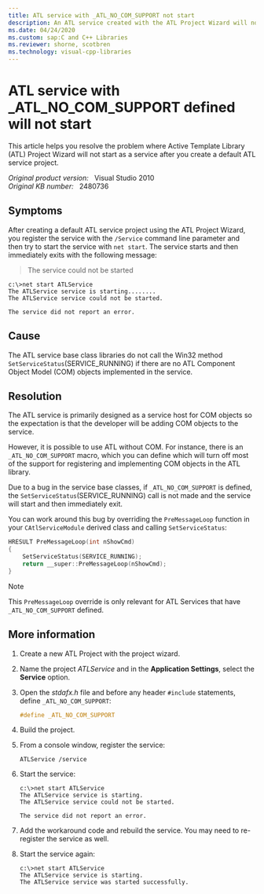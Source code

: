 ```yaml
---
title: ATL service with _ATL_NO_COM_SUPPORT not start
description: An ATL service created with the ATL Project Wizard will not start as a service.
ms.date: 04/24/2020
ms.custom: sap:C and C++ Libraries
ms.reviewer: shorne, scotbren
ms.technology: visual-cpp-libraries
---
```

# ATL service with _ATL_NO_COM_SUPPORT defined will not start

This article helps you resolve the problem where Active Template Library (ATL) Project Wizard will not start as a service after you create a default ATL service project.

_Original product version:_ &nbsp; Visual Studio 2010  
_Original KB number:_ &nbsp; 2480736

## Symptoms

After creating a default ATL service project using the ATL Project Wizard, you register the service with the `/Service` command line parameter and then try to start the service with `net start`. The service starts and then immediately exits with the following message:

> The service could not be started

```console
c:\>net start ATLService
The ATLService service is starting........
The ATLService service could not be started.

The service did not report an error.
```

## Cause

The ATL service base class libraries do not call the Win32 method `SetServiceStatus`(SERVICE_RUNNING) if there are no ATL Component Object Model (COM) objects implemented in the service.

## Resolution

The ATL service is primarily designed as a service host for COM objects so the expectation is that the developer will be adding COM objects to the service.

However, it is possible to use ATL without COM. For instance, there is an `_ATL_NO_COM_SUPPORT` macro, which you can define which will turn off most of the support for registering and implementing COM objects in the ATL library.

Due to a bug in the service base classes, if `_ATL_NO_COM_SUPPORT` is defined, the `SetServiceStatus`(SERVICE_RUNNING) call is not made and the service will start and then immediately exit.

You can work around this bug by overriding the `PreMessageLoop` function in your `CAtlServiceModule` derived class and calling `SetServiceStatus`:

```cpp
HRESULT PreMessageLoop(int nShowCmd)
{
    SetServiceStatus(SERVICE_RUNNING);
    return __super::PreMessageLoop(nShowCmd);
}
```

> [!NOTE]
> This `PreMessageLoop` override is only relevant for ATL Services that have `_ATL_NO_COM_SUPPORT` defined.

## More information

1. Create a new ATL Project with the project wizard.
2. Name the project *ATLService* and in the **Application Settings**, select the **Service** option.
3. Open the *stdafx.h* file and before any header `#include` statements, define `_ATL_NO_COM_SUPPORT`:

    ```cpp
    #define _ATL_NO_COM_SUPPORT
    ```

4. Build the project.
5. From a console window, register the service:

    ```console
    ATLService /service  
    ```

6. Start the service:

    ```console
    c:\>net start ATLService
    The ATLService service is starting.
    The ATLService service could not be started.

    The service did not report an error.
    ```

7. Add the workaround code and rebuild the service. You may need to re-register the service as well.
8. Start the service again:

    ```console
    c:\>net start ATLService
    The ATLService service is starting.
    The ATLService service was started successfully.
    ```
